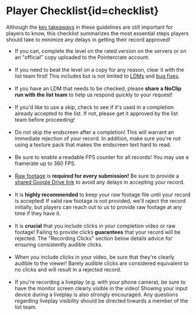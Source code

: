 <div class='panel fade js-scroll-anim' data-anim='fade'>

# Player Checklist{id=checklist}

Although the [key takeaways](/guidelines/index/#takeaways) in these guidelines are still important for players to know, this checklist summarizes the most essential steps players should take to minimize any delays in getting their record approved!

- If you can, complete the level on the rated version on the servers or on an "official" copy uploaded to the Pointercrate account.<br><br>
- If you need to beat the level on a copy for any reason, clear it with the list team first! This includes but is not limited to [LDMs](/guidelines/lowdetailmodes/) and [bug fixes](/guidelines/eligibility/#bugfixes).<br><br>
- If you have an LDM that needs to be checked, please **share a NoClip run with the list team** to help us respond quickly to your request!<br><br>
- If you'd like to use a skip, check to see if it's used in a completion already accepted to the list. If not, please get it approved by the list team before proceeding!<br><br>
- Do not skip the endscreen after a completion! This will warrant an immediate rejection of your record. In addition, make sure you're not using a texture pack that makes the endscreen text hard to read.<br><br>
- Be sure to enable a readable FPS counter for all records! You may use a framerate up to 360 FPS.<br><br>
- [Raw footage](/guidelines/rawfootage/) is **required for every submission!** Be sure to provide a [shared Google Drive link](/guidelines/rawfootage#requiredraw) to avoid any delays in accepting your record.<br><br>
- It is **highly recommended** to keep your raw footage file until your record is accepted! If valid raw footage is not provided, we'll reject the record initially, but players can reach out to us to provide raw footage at any time if they have it.<br><br>
- It is **crucial** that you include clicks in your completion video or raw footage! Failing to provide clicks **guarantees** that your record will be rejected. The "Recording Clicks" section below details advice for ensuring consistently audible clicks.<br><br>
- When you include clicks in your video, be sure that they're clearly audible to the viewer! Barely audible clicks are considered equivalent to no clicks and will result in a rejected record.<br><br>
- If you're recording a liveplay (e.g. with your phone camera), be sure to have the monitor screen clearly visible in the video! Showing your input device during a liveplay is also strongly encouraged. Any questions regarding liveplay visibility should be directed towards a member of the list team.

</div>
